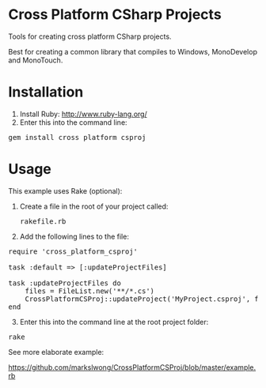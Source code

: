 Cross Platform CSharp Projects
==============================

Tools for creating cross platform CSharp projects.

Best for creating a common library that compiles to Windows, MonoDevelop and MonoTouch.

Installation
============

1. Install Ruby: http://www.ruby-lang.org/
2. Enter this into the command line:

<pre>
gem install cross_platform_csproj
</pre>

Usage
=====

This example uses Rake (optional):

1. Create a file in the root of your project called: <pre>rakefile.rb</pre>
2. Add the following lines to the file:

<pre>
require 'cross_platform_csproj'

task :default => [:updateProjectFiles]

task :updateProjectFiles do
    files = FileList.new('**/*.cs')
    CrossPlatformCSProj::updateProject('MyProject.csproj', files)
end
</pre>

3. Enter this into the command line at the root project folder:

<pre>
rake
</pre>

See more elaborate example:

  https://github.com/markslwong/CrossPlatformCSProj/blob/master/example.rb

